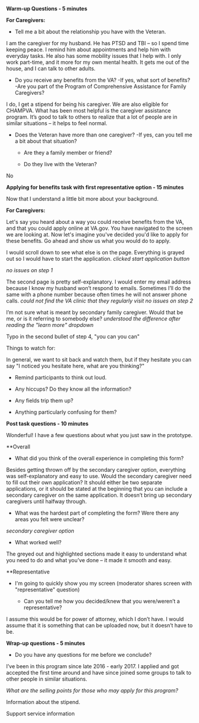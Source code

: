 **Warm-up Questions - 5 minutes**

**For Caregivers:**

* Tell me a bit about the relationship you have with the Veteran.

I am the caregiver for my husband. He has PTSD and TBI – so I spend time keeping peace. I remind him about appointments and help him with everyday tasks. He also has some mobility issues that I help with. I only work part-time, and it more for my own mental health. It gets me out of the house, and I can talk to other adults. 

* Do you receive any benefits from the VA? -If yes, what sort of benefits? -Are you part of the Program of Comprehensive Assistance for Family Caregivers?

I do, I get a stipend for being his caregiver. We are also eligible for CHAMPVA. What has been most helpful is the caregiver assistance program. It’s good to talk to others to realize that a lot of people are in similar situations – it helps to feel normal.

* Does the Veteran have more than one caregiver? -If yes, can you tell me a bit about that situation?

    * Are they a family member or friend?

    * Do they live with the Veteran?

No

**Applying for benefits task with first representative option - 15 minutes**

Now that I understand a little bit more about your background.

**For Caregivers:**

Let's say you heard about a way you could receive benefits from the VA, and that you could apply online at VA.gov. You have navigated to the screen we are looking at. Now let's imagine you've decided you'd like to apply for these benefits. Go ahead and show us what you would do to apply.

I would scroll down to see what else is on the page. Everything is grayed out so I would have to start the application. *clicked start application button*

*no issues on step 1*

The second page is pretty self-explanatory. I would enter my email address because I know my husband won’t respond to emails. Sometimes I’ll do the same with a phone number because often times he will not answer phone calls. *could not find the VA clinic that they regularly visit*   *no issues on step 2*

I’m not sure what is meant by secondary family caregiver. Would that be me, or is it referring to somebody else? *understood the difference after reading the "learn more" dropdown*

Typo in the second bullet of step 4, "you can you can"

Things to watch for:

In general, we want to sit back and watch them, but if they hesitate you can say "I noticed you hesitate here, what are you thinking?"

* Remind participants to think out loud.

* Any hiccups? Do they know all the information?

* Any fields trip them up?

* Anything particularly confusing for them?

**Post task questions - 10 minutes**

Wonderful! I have a few questions about what you just saw in the prototype.

**Overall

* What did you think of the overall experience in completing this form?

Besides getting thrown off by the secondary caregiver option, everything was self-explanatory and easy to use. Would the secondary caregiver need to fill out their own application? It should either be two separate applications, or it should be stated at the beginning that you can include a secondary caregiver on the same application. It doesn’t bring up secondary caregivers until halfway through. 

* What was the hardest part of completing the form? Were there any areas you felt were unclear?

*secondary caregiver option* 

* What worked well?

The greyed out and highlighted sections made it easy to understand what you need to do and what you’ve done – it made it smooth and easy.

**Representative

* I'm going to quickly show you my screen (moderator shares screen with "representative" question)

    * Can you tell me how you decided/knew that you were/weren’t a representative?

I assume this would be for power of attorney, which I don’t have. I would assume that it is something that can be uploaded now, but it doesn’t have to be. 

**Wrap-up questions - 5 minutes**

* Do you have any questions for me before we conclude?

I’ve been in this program since late 2016 - early 2017. I applied and got accepted the first time around and have since joined some groups to talk to other people in similar situations. 

*What are the selling points for those who may apply for this program?*

Information about the stipend. 

Support service information

